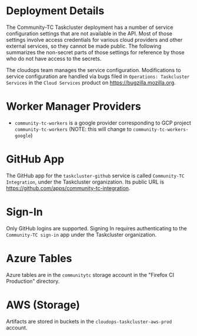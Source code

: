 # Deployment Details

The Community-TC Taskcluster deployment has a number of service configuration settings that are not available in the API.
Most of those settings involve access credentials for various cloud providers and other external services, so they cannot be made public.
The following summarizes the non-secret parts of those settings for reference by those who do not have access to the secrets.

The cloudops team manages the service configuration.
Modifications to service configuration are handled via bugs filed in `Operations: Taskcluster Services` in the `Cloud Services` product on https://bugzilla.mozilla.org.

# Worker Manager Providers

* `community-tc-workers` is a google provider corresponding to GCP project `community-tc-workers` (NOTE: this will change to `community-tc-workers-google`)

# GitHub App

The GitHub app for the `taskcluster-github` service is called `Community-TC Integration`, under the Taskcluster organization.
Its public URL is https://github.com/apps/community-tc-integration.

# Sign-In

Only GitHub logins are supported.
Signing In requires authenticating to the `Community-TC sign-in` app under the Taskcluster organization.

# Azure Tables

Azure tables are in the `communitytc` storage account in the "Firefox CI Production" directory.

# AWS (Storage)

Artifacts are stored in buckets in the `cloudops-taskcluster-aws-prod` account.
